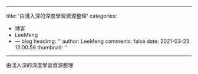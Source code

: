 
---
title: '由淺入深的深度學習資源整理'
categories: 
 - 博客
 - LeeMeng
 - — blog
headimg: ''
author: LeeMeng
comments: false
date: 2021-03-23 13:00:56
thumbnail: ''
---

<div>   
由淺入深的深度學習資源整理  
</div>
            